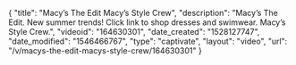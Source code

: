 {
    "title": "Macy’s The Edit Macy’s Style Crew",
    "description": "Macy’s The Edit. New summer trends! Click link to shop dresses and swimwear. Macy’s Style Crew.",
    "videoid": "164630301",
    "date_created": "1528127747",
    "date_modified": "1546466767",
    "type": "captivate",
    "layout": "video",
    "url": "\/v\/macys-the-edit-macys-style-crew\/164630301"
}